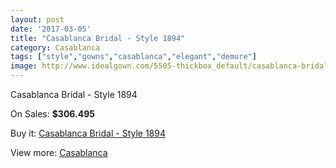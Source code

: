 ```yaml
---
layout: post
date: '2017-03-05'
title: "Casablanca Bridal - Style 1894"
category: Casablanca
tags: ["style","gowns","casablanca","elegant","demure"]
image: http://www.idealgown.com/5505-thickbox_default/casablanca-bridal-style-1894.jpg
---
```

Casablanca Bridal - Style 1894

On Sales: **$306.495**
<a href="https://www.idealgown.com/en/casablanca/2418-casablanca-bridal-style-1894.html"><amp-img layout="responsive" width="600" height="600" src="//www.idealgown.com/5505-thickbox_default/casablanca-bridal-style-1894.jpg" alt="Casablanca Bridal - Style 1894 0" /></a>
<a href="https://www.idealgown.com/en/casablanca/2418-casablanca-bridal-style-1894.html"><amp-img layout="responsive" width="600" height="600" src="//www.idealgown.com/5507-thickbox_default/casablanca-bridal-style-1894.jpg" alt="Casablanca Bridal - Style 1894 1" /></a>
<a href="https://www.idealgown.com/en/casablanca/2418-casablanca-bridal-style-1894.html"><amp-img layout="responsive" width="600" height="600" src="//www.idealgown.com/5506-thickbox_default/casablanca-bridal-style-1894.jpg" alt="Casablanca Bridal - Style 1894 2" /></a>

Buy it: [Casablanca Bridal - Style 1894](https://www.idealgown.com/en/casablanca/2418-casablanca-bridal-style-1894.html "Casablanca Bridal - Style 1894")

View more: [Casablanca](https://www.idealgown.com/en/31-casablanca "Casablanca")